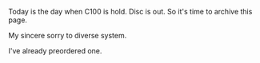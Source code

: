 Today is the day when C100 is hold. Disc is out. So it's time to archive this page.

My sincere sorry to diverse system.

I've already preordered one.
